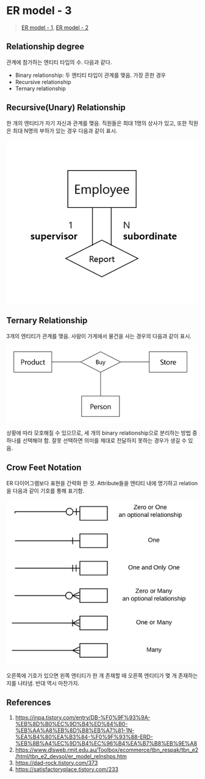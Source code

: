 # ER model - 3

> [ER model - 1](/contents/2022-10/2022-10-05.md), [ER model - 2](/contents/2022-10/2022-10-06.md)

## Relationship degree

관계에 참가하는 엔티티 타입의 수. 다음과 같다.

- Binary relationship: 두 엔티티 타입이 관계를 맺음. 가장 흔한 경우
- Recursive relationship
- Ternary relationship

## Recursive(Unary) Relationship

한 개의 엔티티가 자기 자신과 관계를 맺음. 직원들은 최대 1명의 상사가 있고, 또한 직원은 최대 N명의 부하가 있는 경우 다음과 같이 표시.

![Recursive Relationship](/imgs/2022-10-07-1.PNG)

## Ternary Relationship

3개의 엔티티가 관계를 맺음. 사람이 가게에서 물건을 사는 경우의 다음과 같이 표시.

![Ternary Relationship](/imgs/2022-10-07-2.PNG)

상황에 따라 모호해질 수 있으므로, 세 개의 binary relationship으로 분리하는 방법 중 하나를 선택해야 함. 잘못 선택하면 의미를 제대로 전달하지 못하는 경우가 생길 수 있음.

## Crow Feet Notation

ER 다이어그램보다 표현을 간략화 한 것. Attribute들을 엔티티 내에 명기하고 relation을 다음과 같이 기호를 통해 표기함.

![Crow Feet Notation](/imgs/2022-10-07-3.PNG)

오른쪽에 기호가 있으면 왼쪽 엔티티가 한 개 존재할 때 오른쪽 엔티티가 몇 개 존재하는 지를 나타냄. 반대 역시 마찬가지.

## References

1. https://inpa.tistory.com/entry/DB-%F0%9F%93%9A-%EB%8D%B0%EC%9D%B4%ED%84%B0-%EB%AA%A8%EB%8D%B8%EB%A7%81-1N-%EA%B4%80%EA%B3%84-%F0%9F%93%88-ERD-%EB%8B%A4%EC%9D%B4%EC%96%B4%EA%B7%B8%EB%9E%A8
2. https://www.dlsweb.rmit.edu.au/Toolbox/ecommerce/tbn_respak/tbn_e2/html/tbn_e2_devsol/er_model_relnshps.htm
3. https://dad-rock.tistory.com/373
4. https://satisfactoryplace.tistory.com/233
